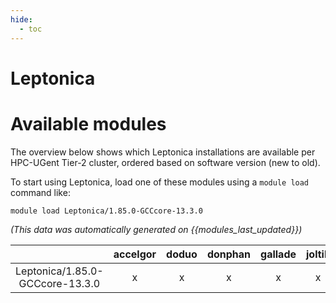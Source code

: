 ```yaml
---
hide:
  - toc
---
```


Leptonica
=========

# Available modules


The overview below shows which Leptonica installations are available per HPC-UGent Tier-2 cluster, ordered based on software version (new to old).

To start using Leptonica, load one of these modules using a `module load` command like:

```shell
module load Leptonica/1.85.0-GCCcore-13.3.0
```

*(This data was automatically generated on {{modules_last_updated}})*

| |accelgor|doduo|donphan|gallade|joltik|litleo|shinx|
| :---: | :---: | :---: | :---: | :---: | :---: | :---: | :---: |
|Leptonica/1.85.0-GCCcore-13.3.0|x|x|x|x|x|x|x|

